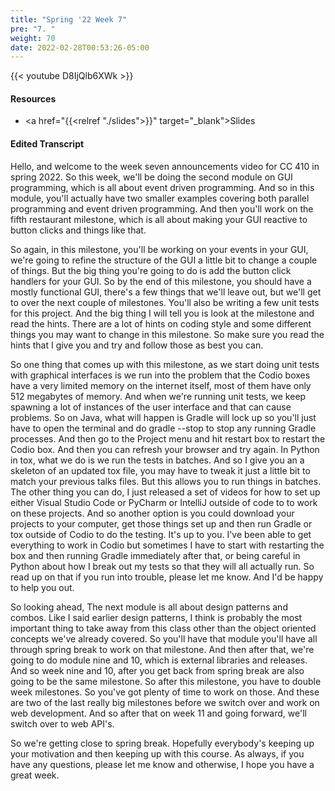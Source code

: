 ```yaml
---
title: "Spring '22 Week 7"
pre: "7. "
weight: 70
date: 2022-02-28T00:53:26-05:00
---
```


{{< youtube D8IjQlb6XWk >}}

#### Resources

* <a href="{{<relref "./slides">}}" target="_blank">Slides</a>

#### Edited Transcript

Hello, and welcome to the week seven announcements video for CC 410 in spring 2022. So this week, we'll be doing the second module on GUI programming, which is all about event driven programming. And so in this module, you'll actually have two smaller examples covering both parallel programming and event driven programming. And then you'll work on the fifth restaurant milestone, which is all about making your GUI reactive to button clicks and things like that. 

So again, in this milestone, you'll be working on your events in your GUI, we're going to refine the structure of the GUI a little bit to change a couple of things. But the big thing you're going to do is add the button click handlers for your GUI. So by the end of this milestone, you should have a mostly functional GUI, there's a few things that we'll leave out, but we'll get to over the next couple of milestones. You'll also be writing a few unit tests for this project. And the big thing I will tell you is look at the milestone and read the hints. There are a lot of hints on coding style and some different things you may want to change in this milestone. So make sure you read the hints that I give you and try and follow those as best you can. 

So one thing that comes up with this milestone, as we start doing unit tests with graphical interfaces is we run into the problem that the Codio boxes have a very limited memory on the internet itself, most of them have only 512 megabytes of memory. And when we're running unit tests, we keep spawning a lot of instances of the user interface and that can cause problems. So on Java, what will happen is Gradle will lock up so you'll just have to open the terminal and do gradle --stop to stop any running Gradle processes. And then go to the Project menu and hit restart box to restart the Codio box. And then you can refresh your browser and try again. In Python in tox, what we do is we run the tests in batches. And so I give you an a skeleton of an updated tox file, you may have to tweak it just a little bit to match your previous talks files. But this allows you to run things in batches. The other thing you can do, I just released a set of videos for how to set up either Visual Studio Code or PyCharm or IntelliJ outside of code to to work on these projects. And so another option is you could download your projects to your computer, get those things set up and then run Gradle or tox outside of Codio to do the testing. It's up to you. I've been able to get everything to work in Codio but sometimes I have to start with restarting the box and then running Gradle immediately after that, or being careful in Python about how I break out my tests so that they will all actually run. So read up on that if you run into trouble, please let me know. And I'd be happy to help you out. 

So looking ahead, The next module is all about design patterns and combos. Like I said earlier design patterns, I think is probably the most important thing to take away from this class other than the object oriented concepts we've already covered. So you'll have that module you'll have all through spring break to work on that milestone. And then after that, we're going to do module nine and 10, which is external libraries and releases. And so week nine and 10, after you get back from spring break are also going to be the same milestone. So after this milestone, you have to double week milestones. So you've got plenty of time to work on those. And these are two of the last really big milestones before we switch over and work on web development. And so after that on week 11 and going forward, we'll switch over to web API's. 

So we're getting close to spring break. Hopefully everybody's keeping up your motivation and then keeping up with this course. As always, if you have any questions, please let me know and otherwise, I hope you have a great week. 




